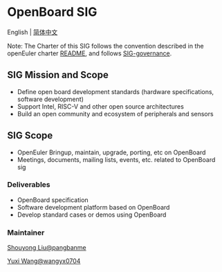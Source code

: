 # OpenBoard SIG

English | [简体中文](sig-OpenBoard_cn.md)

Note: The Charter of this SIG follows the convention described in the openEuler charter [README](/en/governance/README.md), and follows [SIG-governance](/en/technical-committee/governance/SIG-governance.md).

## SIG Mission and Scope

- Define open board development standards (hardware specifications, software development)
- Support Intel, RISC-V and other open source architectures
- Build an open community and ecosystem of peripherals and sensors

## SIG Scope

- OpenEuler Bringup, maintain, upgrade, porting, etc on OpenBoard
- Meetings, documents, mailing lists, events, etc. related to OpenBoard sig

### Deliverables

- OpenBoard specification
- Software development platform based on OpenBoard
- Develop standard cases or demos using OpenBoard

### Maintainer

[Shouyong Liu@pangbanme](https://gitee.com/pangbanme)

[Yuxi Wang@wangyx0704](https://gitee.com/wangyx0704)
